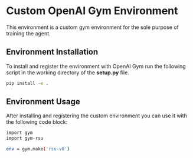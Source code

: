 # Custom OpenAI Gym Environment

This environment is a custom gym environment for the sole purpose of training the agent.

## Environment Installation

To install and register the environment with OpenAI Gym run the following script
 in the working directory of the **setup.py** file.

```bash 
pip install -e .
```

## Environment Usage

After installing and registering the custom environment you can use it with the
following code block:

```bash 
import gym
import gym-rsu

env = gym.make('rsu-v0')
```

